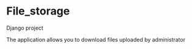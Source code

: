 # File_storage
Django project

The application allows you to download files uploaded by administrator
